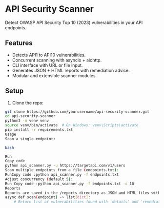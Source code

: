 # API Security Scanner

Detect OWASP API Security Top 10 (2023) vulnerabilities in your API endpoints.

## Features

- Detects API1 to API10 vulnerabilities.
- Concurrent scanning with asyncio + aiohttp.
- CLI interface with URL or file input.
- Generates JSON + HTML reports with remediation advice.
- Modular and extensible scanner modules.

## Setup

1. Clone the repo:

```bash
git clone https://github.com/yourusername/api-security-scanner.git
cd api-security-scanner
python3 -m venv venv
source venv/bin/activate  # On Windows: venv\Scripts\activate
pip install -r requirements.txt
Usage
Scan a single endpoint:

bash

Run
Copy code
python api_scanner.py -u https://targetapi.com/v1/users
Scan multiple endpoints from a file (endpoints.txt):
RunCopy code :python api_scanner.py -f endpoints.txt
Adjust concurrency (default 5):
Run Copy code :python api_scanner.py -f endpoints.txt -c 10
Reports
Reports are saved in the /reports directory as JSON and HTML files with timestamps.
async def scan(endpoint) -> list[dict]:
    # Return list of vulnerabilities found with 'details' and 'remediation'
